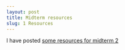 ```yaml
---
layout: post
title: Midterm resources
slug: 1 Resources
---
```


I have posted [some resources for midterm 2](/midterm2.html)
